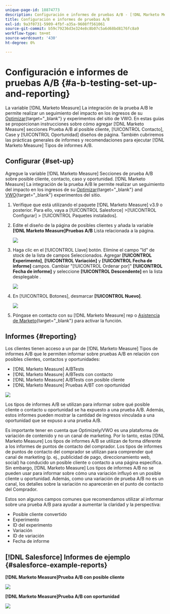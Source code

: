 ```yaml
---
unique-page-id: 18874773
description: Configuración e informes de pruebas A/B - [!DNL Marketo Measure] - Documentación del producto
title: Configuración e informes de pruebas A/B
exl-id: 9a3f0731-5909-4fbf-a35a-9608ff561061
source-git-commit: b59c79236d3e324e8c8b07c5a6d68bd8176fc8a9
workflow-type: tm+mt
source-wordcount: '430'
ht-degree: 0%

---
```


# Configuración e informes de pruebas A/B {#a-b-testing-set-up-and-reporting}

La variable [!DNL Marketo Measure] La integración de la prueba A/B le permite realizar un seguimiento del impacto en los ingresos de su [Optimizar](https://optimizely.com/){target="_blank"} y experimentos del sitio de VWO. En estas guías se proporcionan instrucciones sobre cómo agregar [!DNL Marketo Measure] secciones Prueba A/B al posible cliente, [!UICONTROL Contacto], Case y [!UICONTROL Oportunidad] diseños de página. También cubriremos las prácticas generales de informes y recomendaciones para ejecutar [!DNL Marketo Measure] Tipos de informes A/B.

## Configurar {#set-up}

Agregue la variable [!DNL Marketo Measure] Secciones de prueba A/B sobre posible cliente, contacto, caso y oportunidad. [!DNL Marketo Measure] La integración de la prueba A/B le permite realizar un seguimiento del impacto en los ingresos de su [Optimizar](https://optimizely.com/){target="_blank"} and [VWO](https://vwo.com/){target="_blank"} experimentos del sitio.

1. Verifique que está utilizando el paquete [!DNL Marketo Measure] v3.9 o posterior. Para ello, vaya a [!UICONTROL Salesforce] >[!UICONTROL Configurar] > [!UICONTROL Paquetes instalados].
1. Edite el diseño de la página de posibles clientes y añada la variable **[!DNL Marketo Measure]Pruebas A/B** Lista relacionada a la página.

   ![](assets/1.png)

1. Haga clic en el [!UICONTROL Llave] botón. Elimine el campo &quot;Id&quot; de stock de la lista de campos Seleccionados. Agregar **[!UICONTROL Experimento]**, **[!UICONTROL Variación]** y **[!UICONTROL Fecha de informe]** campos. Cambiar &quot;[!UICONTROL Ordenar por]&quot; **[!UICONTROL Fecha de informe]** y seleccione **[!UICONTROL Descendente]** en la lista desplegable .

   ![](assets/2.png)

1. En [!UICONTROL Botones], desmarcar **[!UICONTROL Nuevo]**.

   ![](assets/3.png)

1. Póngase en contacto con su [!DNL Marketo Measure] rep o [Asistencia de Marketo](https://nation.marketo.com/t5/support/ct-p/Support){target="_blank"} para activar la función.

## Informes {#reporting}

Los clientes tienen acceso a un par de [!DNL Marketo Measure] Tipos de informes A/B que le permiten informar sobre pruebas A/B en relación con posibles clientes, contactos y oportunidades:

* [!DNL Marketo Measure] A/BTests
* [!DNL Marketo Measure] A/BTests con contacto
* [!DNL Marketo Measure] A/BTests con posible cliente
* [!DNL Marketo Measure] Pruebas A/BT con oportunidad

![](assets/4.png)

Los tipos de informes A/B se utilizan para informar sobre qué posible cliente o contacto u oportunidad se ha expuesto a una prueba A/B. Además, estos informes pueden mostrar la cantidad de ingresos vinculada a una oportunidad que se expuso a una prueba A/B.

Es importante tener en cuenta que Optimizely/VWO es una plataforma de variación de contenido y no un canal de marketing. Por lo tanto, estas [!DNL Marketo Measure] Los tipos de informes A/B se utilizan de forma diferente a los informes de puntos de contacto del comprador. Los tipos de informes de puntos de contacto del comprador se utilizan para comprender qué canal de marketing (p. ej., publicidad de pago, direccionamiento web, social) ha conducido un posible cliente o contacto a una página específica. Sin embargo, [!DNL Marketo Measure] Los tipos de informes A/B no se pueden usar para informar sobre cómo una variación influyó en un posible cliente u oportunidad. Además, como una variación de prueba A/B no es un canal, los detalles sobre la variación no aparecerán en el punto de contacto del Comprador.

Estos son algunos campos comunes que recomendamos utilizar al informar sobre una prueba A/B para ayudar a aumentar la claridad y la perspectiva:

* Posible cliente convertido
* Experimento
* ID del experimento
* Variación
* ID de variación
* Fecha de informe

## [!DNL Salesforce] Informes de ejemplo {#salesforce-example-reports}

**[!DNL Marketo Measure]Prueba A/B con posible cliente**

![](assets/5.png)

**[!DNL Marketo Measure]Prueba A/B con oportunidad**

![](assets/6.png)
